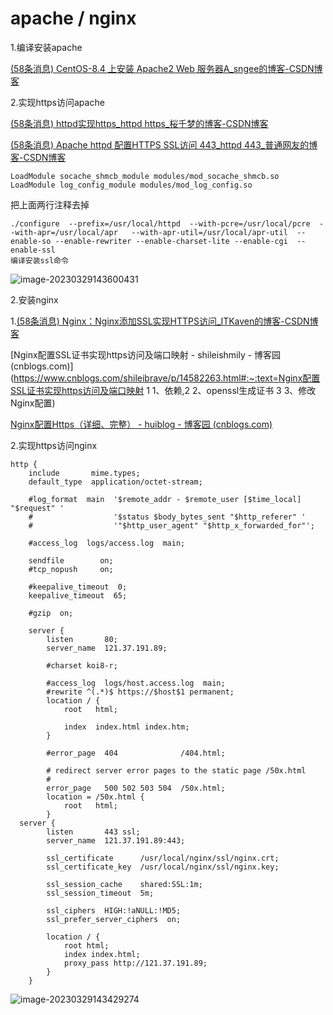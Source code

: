 # apache / nginx 

1.编译安装apache

[(58条消息) CentOS-8.4 上安装 Apache2 Web 服务器A_sngee的博客-CSDN博客](https://blog.csdn.net/sngee/article/details/119491845)

2.实现https访问apache

[(58条消息) httpd实现https_httpd https_桜千梦的博客-CSDN博客](https://blog.csdn.net/yingqianmeng/article/details/101769625)

[(58条消息) Apache httpd 配置HTTPS SSL访问 443_httpd 443_普通网友的博客-CSDN博客](https://blog.csdn.net/sinat_28371057/article/details/112449727)

```
LoadModule socache_shmcb_module modules/mod_socache_shmcb.so
LoadModule log_config_module modules/mod_log_config.so

```

把上面两行注释去掉

```
./configure  --prefix=/usr/local/httpd  --with-pcre=/usr/local/pcre  --with-apr=/usr/local/apr   --with-apr-util=/usr/local/apr-util  --enable-so --enable-rewriter --enable-charset-lite --enable-cgi  --enable-ssl
编译安装ssl命令
```

![image-20230329143600431](https://kbshire-1308981697.cos.ap-shanghai.myqcloud.com/img/image-20230329143600431.png) 





2.安装nginx

1.[(58条消息) Nginx：Nginx添加SSL实现HTTPS访问_ITKaven的博客-CSDN博客](https://blog.csdn.net/qq_37960603/article/details/112371339)

[Nginx配置SSL证书实现https访问及端口映射 - shileishmily - 博客园 (cnblogs.com)](https://www.cnblogs.com/shileibrave/p/14582263.html#:~:text=Nginx配置SSL证书实现https访问及端口映射 1 1、依赖,2 2、openssl生成证书 3 3、修改Nginx配置)

[Nginx配置Https（详细、完整） - huiblog - 博客园 (cnblogs.com)](https://www.cnblogs.com/ambition26/p/14077773.html)

2.实现https访问nginx

```nginx 
http {
    include       mime.types;
    default_type  application/octet-stream;

    #log_format  main  '$remote_addr - $remote_user [$time_local] "$request" '
    #                  '$status $body_bytes_sent "$http_referer" '
    #                  '"$http_user_agent" "$http_x_forwarded_for"';

    #access_log  logs/access.log  main;

    sendfile        on;
    #tcp_nopush     on;

    #keepalive_timeout  0;
    keepalive_timeout  65;

    #gzip  on;

    server {
        listen       80;
        server_name  121.37.191.89;

        #charset koi8-r;

        #access_log  logs/host.access.log  main;
        #rewrite ^(.*)$ https://$host$1 permanent;
        location / {
            root   html;

            index  index.html index.htm;
        }

        #error_page  404              /404.html;

        # redirect server error pages to the static page /50x.html
        #
        error_page   500 502 503 504  /50x.html;
        location = /50x.html {
            root   html;
        }
  server {
        listen       443 ssl;
        server_name  121.37.191.89:443;

        ssl_certificate      /usr/local/nginx/ssl/nginx.crt;
        ssl_certificate_key  /usr/local/nginx/ssl/nginx.key;

        ssl_session_cache    shared:SSL:1m;
        ssl_session_timeout  5m;

        ssl_ciphers  HIGH:!aNULL:!MD5;
        ssl_prefer_server_ciphers  on;

        location / {
            root html;
            index index.html;
            proxy_pass http://121.37.191.89;
        }
    }

```

![image-20230329143429274](https://kbshire-1308981697.cos.ap-shanghai.myqcloud.com/img/image-20230329143429274.png) 